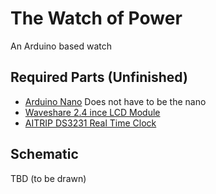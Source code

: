 # The Watch of Power
An Arduino based watch

## Required Parts (Unfinished)
* [Arduino Nano](https://www.amazon.com/dp/B07G99NNXL) Does not have to be the nano 
* [Waveshare 2.4 ince LCD Module](https://www.amazon.com/dp/B08H24H7KX)
* [AITRIP DS3231 Real Time Clock](https://www.amazon.com/dp/B09KPC8JZQ)

## Schematic
TBD (to be drawn)
